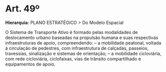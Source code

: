 # Art. 49º

**Hierarquia:** PLANO ESTRATÉGICO > Do Modelo Espacial

O Sistema de Transporte Ativo é formado pelas modalidades de deslocamento urbano baseadas na propulsão humana e suas respectivas infraestruturas de apoio, compreendendo:
– a mobilidade peatonal, voltada à circulação de pedestres, com infraestrutura de calçadas, passeios, travessias, sinalização e sistemas de orientação;
– a mobilidade cicloviária, com rede cicloviária, ciclofaixas, vias de trânsito compartilhado e equipamentos de apoio.






